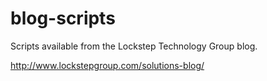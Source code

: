 # blog-scripts
Scripts available from the Lockstep Technology Group blog.

http://www.lockstepgroup.com/solutions-blog/
